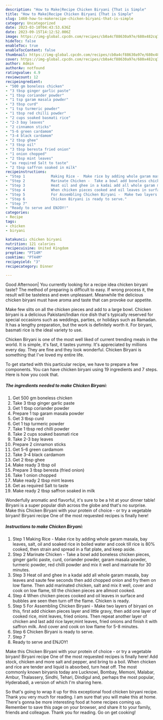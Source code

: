 ```yaml
---
description: "How to Make|Recipe Chicken Biryani {That is Simple"
title: "How to Make|Recipe Chicken Biryani {That is Simple"
slug: 1460-how-to-makerecipe-chicken-biryani-that-is-simple
category: Uncategorized
date: 2023-03-10T04:43:53.636Z
date: 2023-09-15T14:12:52.006Z
image: https://img-global.cpcdn.com/recipes/cb0a4cf88630a97e/680x482cq70/chicken-biryani-recipe-main-photo.jpg
hideToc: false
enableToc: true
enableTocContent: false
thumbnail: https://img-global.cpcdn.com/recipes/cb0a4cf88630a97e/680x482cq70/chicken-biryani-recipe-main-photo.jpg
cover: https://img-global.cpcdn.com/recipes/cb0a4cf88630a97e/680x482cq70/chicken-biryani-recipe-main-photo.jpg
author: Admin
authorAv: notfound
ratingvalue: 4.9
reviewcount: 12
recipeingredient:
- "500 gm boneless chicken"
- "3 tbsp ginger garlic paste"
- "1 tbsp coriander powder"
- "1 tsp garam masala powder"
- "3 tbsp curd"
- "1 tsp turmeric powder"
- "1 tbsp red chilli powder"
- "2 cups soaked basmati rice"
- "2-3 bay leaves"
- "2 cinnamon sticks"
- "5-6 green cardamom"
- "3-4 black cardamom"
- "2 tbsp ghee"
- "3 tbsp oil"
- "3 tbsp beresta fried onion"
- "1 onion chopped"
- "2 tbsp mint leaves"
- "as required Salt to taste"
- "2 tbsp saffron soaked in milk"
recipeinstructions:
- "Step 1            Making Rice -  Make rice by adding whole garam masala, bay leaves, salt, oil and soaked rice in boiled water and cook till rice is 80% cooked, then strain and spread in a flat plate, and keep aside."
- "Step 2            Marinate Chicken -  Take a bowl add boneless chicken pieces, ginger garlic paste, curd, coriander powder, garam masala powder, turmeric powder, red chilli powder and mix it well and marinate for 30 minutes."
- "Step 3            Heat oil and ghee in a kadai add all whole garam masala, bay leaves and saute few seconds then add chopped onion and fry them on low flame. Then add marinated chicken, salt and mix it well, cover and cook on low flame, till the chicken pieces are allmost cooked."
- "Step 4            When chicken pieces cooked and oil leaves in surface and bubbles are seen then turn off the flame. Chicken is ready."
- "Step 5            For Assembling Chicken Biryani -  Make two layers of biryani on this, first add chicken pieces layer and little gravy, then add one layer of cooked rice, mint leaves, fried onions. Then repeat another layer of chicken and last add rice layer,mint leaves, fried onions and finish it with saffron milk. And cover and cook on low flame for 5-8 minutes."
- "Step 6            Chicken Biryani is ready to serve."
- "Step 7"
- "Ready to serve and ENJOY!"
categories:
- Recipe
tags:
- chicken
- biryani

katakunci: chicken biryani 
nutrition: 121 calories
recipecuisine: United Kingdom
preptime: "PT14M"
cooktime: "PT44M"
recipeyield: "3"
recipecategory: Dinner

---
```



Good Afternoon| You currently looking for a recipe idea chicken biryani taste? The method of preparing is difficult to easy. If wrong process it, the result will be tasteless and even unpleasant. Meanwhile the delicious chicken biryani must have aroma and taste that can provoke our appetite.





Make few slits on all the chicken pieces and add to a large bowl. Chicken biryani is a delicious Pakistani/Indian rice dish that&#39;s typically reserved for special occasions such as weddings, parties, or holidays such as Ramadan. It has a lengthy preparation, but the work is definitely worth it. For biryani, basmati rice is the ideal variety to use.

Chicken Biryani is one of the most well liked of current trending meals in the world. It is simple, it's fast, it tastes yummy. It's appreciated by millions every day. They are fine and they look wonderful. Chicken Biryani is something that I've loved my entire life.


To get started with this particular recipe, we have to prepare a few components. You can have chicken biryani using 19 ingredients and 7 steps. Here is how you cook that.

<!--inarticleads1-->

##### The ingredients needed to make Chicken Biryani:

1. Get 500 gm boneless chicken
1. Take 3 tbsp ginger garlic paste
1. Get 1 tbsp coriander powder
1. Prepare 1 tsp garam masala powder
1. Get 3 tbsp curd
1. Get 1 tsp turmeric powder
1. Take 1 tbsp red chilli powder
1. Take 2 cups soaked basmati rice
1. Take 2-3 bay leaves
1. Prepare 2 cinnamon sticks
1. Get 5-6 green cardamom
1. Take 3-4 black cardamom
1. Get 2 tbsp ghee
1. Make ready 3 tbsp oil
1. Prepare 3 tbsp beresta (fried onion)
1. Take 1 onion chopped
1. Make ready 2 tbsp mint leaves
1. Get as required Salt to taste
1. Make ready 2 tbsp saffron soaked in milk


Wonderfully aromatic and flavorful, it&#39;s sure to be a hit at your dinner table! Biryani is a super popular dish across the globe and that&#39;s no surprise. Make this Chicken Biryani with your protein of choice - or try a vegetable biryani! Biryani recipe One of the most requested recipes is finally here! 

<!--inarticleads2-->

##### Instructions to make Chicken Biryani:

1. Step 1            Making Rice -  Make rice by adding whole garam masala, bay leaves, salt, oil and soaked rice in boiled water and cook till rice is 80% cooked, then strain and spread in a flat plate, and keep aside.
1. Step 2            Marinate Chicken -  Take a bowl add boneless chicken pieces, ginger garlic paste, curd, coriander powder, garam masala powder, turmeric powder, red chilli powder and mix it well and marinate for 30 minutes.
1. Step 3            Heat oil and ghee in a kadai add all whole garam masala, bay leaves and saute few seconds then add chopped onion and fry them on low flame. Then add marinated chicken, salt and mix it well, cover and cook on low flame, till the chicken pieces are allmost cooked.
1. Step 4            When chicken pieces cooked and oil leaves in surface and bubbles are seen then turn off the flame. Chicken is ready.
1. Step 5            For Assembling Chicken Biryani -  Make two layers of biryani on this, first add chicken pieces layer and little gravy, then add one layer of cooked rice, mint leaves, fried onions. Then repeat another layer of chicken and last add rice layer,mint leaves, fried onions and finish it with saffron milk. And cover and cook on low flame for 5-8 minutes.
1. Step 6            Chicken Biryani is ready to serve.
1. Step 7
1. Ready to serve and ENJOY!

Make this Chicken Biryani with your protein of choice - or try a vegetable biryani! Biryani recipe One of the most requested recipes is finally here! Add stock, chicken and more salt and pepper, and bring to a boil. When chicken and rice are tender and liquid is absorbed, turn heat off. The most commonly known biryanis today are Lucknowi, Bombay, Memoni, Malabar, Ambur, Thalassery, Sindhi, Tehari, Dindigul and, perhaps the most popular, Hyderabadi, a version of which I&#39;m sharing here. 

So that's going to wrap it up for this exceptional food chicken biryani recipe. Thank you very much for reading. I am sure that you will make this at home. There's gonna be more interesting food at home recipes coming up. Remember to save this page on your browser, and share it to your family, friends and colleague. Thank you for reading. Go on get cooking!
